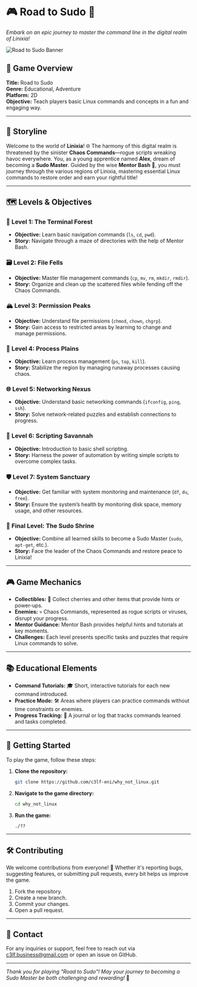 # 🎮 **Road to Sudo** 🚀
*Embark on an epic journey to master the command line in the digital realm of Linixia!*

![Road to Sudo Banner](https://ntmaker.gfto.ru/animtilestexten//data/fire/edba5500b99dab6af83fea532f5bf2b0/fire.gif) <!-- Add a relevant banner image -->

## 🌟 **Game Overview**
**Title:** Road to Sudo  
**Genre:** Educational, Adventure  
**Platform:** 2D  
**Objective:** Teach players basic Linux commands and concepts in a fun and engaging way.

---

## 🎯 **Storyline**

Welcome to the world of **Linixia**! 🌐 The harmony of this digital realm is threatened by the sinister **Chaos Commands**—rogue scripts wreaking havoc everywhere. You, as a young apprentice named **Alex**, dream of becoming a **Sudo Master**. Guided by the wise **Mentor Bash** 🧙, you must journey through the various regions of Linixia, mastering essential Linux commands to restore order and earn your rightful title!

---

## 🗺️ **Levels & Objectives**

### 🌳 **Level 1: The Terminal Forest**
- **Objective:** Learn basic navigation commands (`ls`, `cd`, `pwd`).
- **Story:** Navigate through a maze of directories with the help of Mentor Bash.

### 🗃️ **Level 2: File Fells**
- **Objective:** Master file management commands (`cp`, `mv`, `rm`, `mkdir`, `rmdir`).
- **Story:** Organize and clean up the scattered files while fending off the Chaos Commands.

### 🏔️ **Level 3: Permission Peaks**
- **Objective:** Understand file permissions (`chmod`, `chown`, `chgrp`).
- **Story:** Gain access to restricted areas by learning to change and manage permissions.

### 🌾 **Level 4: Process Plains**
- **Objective:** Learn process management (`ps`, `top`, `kill`).
- **Story:** Stabilize the region by managing runaway processes causing chaos.

### 🌐 **Level 5: Networking Nexus**
- **Objective:** Understand basic networking commands (`ifconfig`, `ping`, `ssh`).
- **Story:** Solve network-related puzzles and establish connections to progress.

### 🌵 **Level 6: Scripting Savannah**
- **Objective:** Introduction to basic shell scripting.
- **Story:** Harness the power of automation by writing simple scripts to overcome complex tasks.

### 🛡️ **Level 7: System Sanctuary**
- **Objective:** Get familiar with system monitoring and maintenance (`df`, `du`, `free`).
- **Story:** Ensure the system’s health by monitoring disk space, memory usage, and other resources.

### 🏯 **Final Level: The Sudo Shrine**
- **Objective:** Combine all learned skills to become a Sudo Master (`sudo`, `apt-get`, etc.).
- **Story:** Face the leader of the Chaos Commands and restore peace to Linixia!

---

## 🎮 **Game Mechanics**

- **Collectibles:** 🥥 Collect cherries and other items that provide hints or power-ups.
- **Enemies:** 💀 Chaos Commands, represented as rogue scripts or viruses, disrupt your progress.
- **Mentor Guidance:** Mentor Bash provides helpful hints and tutorials at key moments.
- **Challenges:** Each level presents specific tasks and puzzles that require Linux commands to solve.

---

## 📚 **Educational Elements**

- **Command Tutorials:** 🎓 Short, interactive tutorials for each new command introduced.
- **Practice Mode:** 🛠️ Areas where players can practice commands without time constraints or enemies.
- **Progress Tracking:** 📖 A journal or log that tracks commands learned and tasks completed.

---

## 🚀 **Getting Started**

To play the game, follow these steps:

1. **Clone the repository:**
   ```bash
   git clone https://github.com/c3lf-eni/why_not_linux.git
   ```
2. **Navigate to the game directory:**
   ```bash
   cd why_not_linux
   ```
3. **Run the game:**
   ```bash
   ./??
   ```

---

## 🛠️ **Contributing**

We welcome contributions from everyone! 🌟 Whether it's reporting bugs, suggesting features, or submitting pull requests, every bit helps us improve the game.

1. Fork the repository.
2. Create a new branch.
3. Commit your changes.
4. Open a pull request.


---

## 👥 **Contact**

For any inquiries or support, feel free to reach out via [c3lf.business@gmail.com](mailto:c3lf.business@gmail.com) or open an issue on GitHub.

---

*Thank you for playing "Road to Sudo"! May your journey to becoming a Sudo Master be both challenging and rewarding!* 🌟